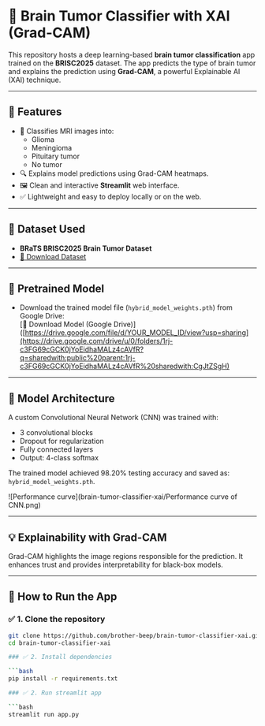 # 🧠 Brain Tumor Classifier with XAI (Grad-CAM)

This repository hosts a deep learning-based **brain tumor classification** app trained on the **BRISC2025** dataset. The app predicts the type of brain tumor and explains the prediction using **Grad-CAM**, a powerful Explainable AI (XAI) technique.

---

## 🚀 Features

- 🧠 Classifies MRI images into:
  - Glioma
  - Meningioma
  - Pituitary tumor
  - No tumor
- 🔍 Explains model predictions using Grad-CAM heatmaps.
- 🖼️ Clean and interactive **Streamlit** web interface.
- ✅ Lightweight and easy to deploy locally or on the web.

---

## 📂 Dataset Used

- **BRaTS BRISC2025 Brain Tumor Dataset**
- [📁 Download Dataset](https://www.kaggle.com/datasets/briscdataset/brisc2025/data)

---

## 🧠 Pretrained Model

- Download the trained model file (`hybrid_model_weights.pth`) from Google Drive:  
[🔗 Download Model (Google Drive)]([https://drive.google.com/file/d/YOUR_MODEL_ID/view?usp=sharing](https://drive.google.com/drive/u/0/folders/1rj-c3FG69cGCK0jYoEidhaMALz4cAVfR?q=sharedwith:public%20parent:1rj-c3FG69cGCK0jYoEidhaMALz4cAVfR%20sharedwith:CgJtZSgH)


---

## 🧠 Model Architecture

A custom Convolutional Neural Network (CNN) was trained with:

- 3 convolutional blocks
- Dropout for regularization
- Fully connected layers
- Output: 4-class softmax

The trained model achieved 98.20% testing accuracy and saved as: `hybrid_model_weights.pth`.

![Performance curve](brain-tumor-classifier-xai/Performance curve of CNN.png)


---

## 💡 Explainability with Grad-CAM

Grad-CAM highlights the image regions responsible for the prediction. It enhances trust and provides interpretability for black-box models.

---

## 🧪 How to Run the App

### ✅ 1. Clone the repository

```bash
git clone https://github.com/brother-beep/brain-tumor-classifier-xai.git
cd brain-tumor-classifier-xai

### ✅ 2. Install dependencies

```bash
pip install -r requirements.txt

### ✅ 2. Run streamlit app

```bash
streamlit run app.py

